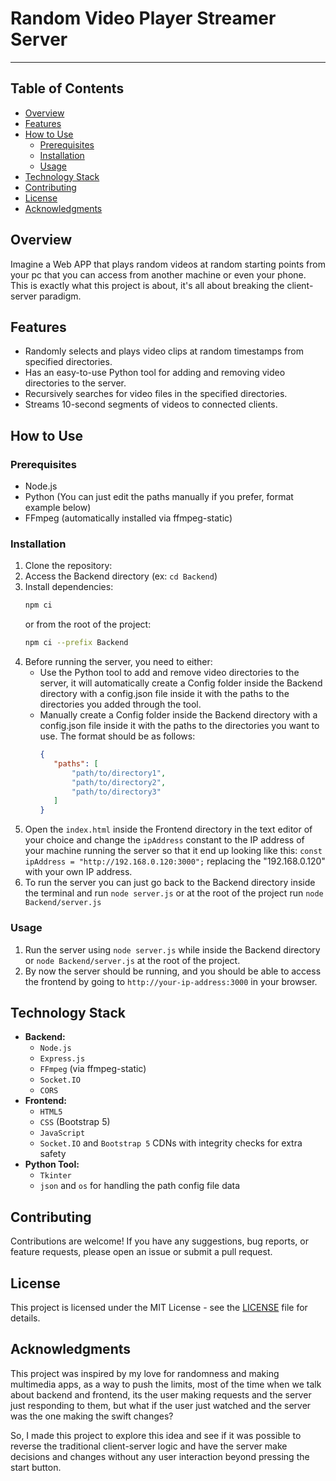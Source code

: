 # Random Video Player Streamer Server
---

## Table of Contents

- [Overview](#overview)
- [Features](#features)
- [How to Use](#how-to-use)
  - [Prerequisites](#prerequisites)
  - [Installation](#installation)
  - [Usage](#usage)
- [Technology Stack](#technology-stack)
- [Contributing](#contributing)
- [License](#license)
- [Acknowledgments](#acknowledgments)

## Overview

Imagine a Web APP that plays random videos at random starting points from your pc that you can access from another machine or even your phone. This is exactly what this project is about, it's all about breaking the client-server paradigm.

## Features

- Randomly selects and plays video clips at random timestamps from specified directories.
- Has an easy-to-use Python tool for adding and removing video directories to the server.
- Recursively searches for video files in the specified directories.
- Streams 10-second segments of videos to connected clients.

## How to Use

### Prerequisites

- Node.js
- Python (You can just edit the paths manually if you prefer, format example below)
- FFmpeg (automatically installed via ffmpeg-static)

### Installation

1. Clone the repository:
2. Access the Backend directory (ex: `cd Backend`)
3. Install dependencies:
   ```bash
   npm ci
   ```
    or from the root of the project:
    ```bash
    npm ci --prefix Backend
    ```
4. Before running the server, you need to either:
   - Use the Python tool to add and remove video directories to the server, it will automatically create a Config folder inside the Backend directory with a config.json file inside it with the paths to the directories you added through the tool.
   - Manually create a Config folder inside the Backend directory with a config.json file inside it with the paths to the directories you want to use. The format should be as follows:
     ```json
     {
        "paths": [
            "path/to/directory1",
            "path/to/directory2",
            "path/to/directory3"
        ]
     }
     ```
5. Open the `index.html` inside the Frontend directory in the text editor of your choice and change the `ipAddress` constant to the IP address of your machine running the server so that it end up looking like this: `const ipAddress = "http://192.168.0.120:3000";` replacing the "192.168.0.120" with your own IP address.
6. To run the server you can just go back to the Backend directory inside the terminal and run `node server.js` or at the root of the project run `node Backend/server.js`

### Usage

1. Run the server using `node server.js` while inside the Backend directory or `node Backend/server.js` at the root of the project.
2. By now the server should be running, and you should be able to access the frontend by going to `http://your-ip-address:3000` in your browser.

## Technology Stack

* **Backend:**
  - `Node.js`
  - `Express.js`
  - `FFmpeg` (via ffmpeg-static)
  - `Socket.IO`
  - `CORS`
* **Frontend:**
  - `HTML5`
  - `CSS` (Bootstrap 5)
  - `JavaScript`
  - `Socket.IO` and `Bootstrap 5` CDNs with integrity checks for extra safety
* **Python Tool:**
  - `Tkinter`
  - `json` and `os` for handling the path config file data

## Contributing

Contributions are welcome! If you have any suggestions, bug reports, or feature requests, please open an issue or submit a pull request.

## License

This project is licensed under the MIT License - see the [LICENSE](LICENSE) file for details.

## Acknowledgments

This project was inspired by my love for randomness and making multimedia apps, as a way to push the limits, most of the time when we talk about backend and frontend, its the user making requests and the server just responding to them, but what if the user just watched and the server was the one making the swift changes?

So, I made this project to explore this idea and see if it was possible to reverse the traditional client-server logic and have the server make decisions and changes without any user interaction beyond pressing the start button.
